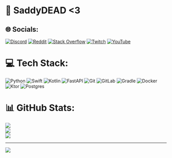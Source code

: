 # 💫 SaddyDEAD <3

## 🌐 Socials:
[![Discord](https://img.shields.io/badge/Discord-%237289DA.svg?logo=discord&logoColor=white)](https://discord.gg/zGMHu8sjwt) [![Reddit](https://img.shields.io/badge/Reddit-%23FF4500.svg?logo=Reddit&logoColor=white)](https://reddit.com/user/saddydead) [![Stack Overflow](https://img.shields.io/badge/-Stackoverflow-FE7A16?logo=stack-overflow&logoColor=white)](https://stackoverflow.com/users/28280705) [![Twitch](https://img.shields.io/badge/Twitch-%239146FF.svg?logo=Twitch&logoColor=white)](https://twitch.tv/saddydead1) [![YouTube](https://img.shields.io/badge/YouTube-%23FF0000.svg?logo=YouTube&logoColor=white)](https://youtube.com/@SaddyDEADDJ) 

# 💻 Tech Stack:
![Python](https://img.shields.io/badge/python-3670A0?style=for-the-badge&logo=python&logoColor=ffdd54) ![Swift](https://img.shields.io/badge/swift-F54A2A?style=for-the-badge&logo=swift&logoColor=white) ![Kotlin](https://img.shields.io/badge/kotlin-%237F52FF.svg?style=for-the-badge&logo=kotlin&logoColor=white) ![FastAPI](https://img.shields.io/badge/FastAPI-005571?style=for-the-badge&logo=fastapi) ![Git](https://img.shields.io/badge/git-%23F05033.svg?style=for-the-badge&logo=git&logoColor=white) ![GitLab](https://img.shields.io/badge/gitlab-%23181717.svg?style=for-the-badge&logo=gitlab&logoColor=white) ![Gradle](https://img.shields.io/badge/Gradle-02303A.svg?style=for-the-badge&logo=Gradle&logoColor=white) ![Docker](https://img.shields.io/badge/docker-%230db7ed.svg?style=for-the-badge&logo=docker&logoColor=white)
![Ktor](https://img.shields.io/badge/ktor-purple?style=for-the-badge&logo=ktor&logoColor=white) ![Postgres](https://img.shields.io/badge/postgres-%23316192.svg?style=for-the-badge&logo=postgresql&logoColor=white)

# 📊 GitHub Stats:
![](https://github-readme-stats.vercel.app/api?username=saddydead1&theme=dark&hide_border=true&include_all_commits=false&count_private=false)<br/>
![](https://github-readme-streak-stats.herokuapp.com/?user=saddydead1&theme=dark&hide_border=true)<br/>
![](https://github-readme-stats.vercel.app/api/top-langs/?username=saddydead1&theme=dark&hide_border=true&include_all_commits=false&count_private=false&layout=compact)

---
[![](https://visitcount.itsvg.in/api?id=saddydead1&icon=0&color=0)](https://visitcount.itsvg.in)

<!-- Proudly created with GPRM ( https://gprm.itsvg.in ) -->
